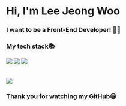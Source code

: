 <h1> Hi, I'm Lee Jeong Woo</h1>
<h3> I want to be a Front-End Developer! 👨‍💻 </h3>
<div>
<h3>My tech stack📚</h3>
<img src="https://img.shields.io/badge/HTML5-E34F26?style=for-the-badge&logo=HTML5&logoColor=000000"/> <img src="https://img.shields.io/badge/CSS3-1572B6?style=for-the-badge&logo=CSS3&logoColor=000000"/> <img src="https://img.shields.io/badge/JavaScript-F7DF1E?style=for-the-badge&logo=JavaScript&logoColor=000000"/>
</div>

<br>
<br>
<img src="https://github-readme-stats.vercel.app/api/top-langs/?username=handsomejeongwoo&theme=dracula&exclude_repo=Computer-Science-Engineering&layout=compact&langs_count=10"/>

### Thank you for watching my GitHub😁
<!--
**handsomejeongwoo/handsomejeongwoo** is a ✨ _special_ ✨ repository because its `README.md` (this file) appears on your GitHub profile.

Here are some ideas to get you started:

- 🔭 I’m currently working on ...
- 🌱 I’m currently learning ...
- 👯 I’m looking to collaborate on ...
- 🤔 I’m looking for help with ...
- 💬 Ask me about ...
- 📫 How to reach me: ...
- 😄 Pronouns: ...
- ⚡ Fun fact: ...
-->

